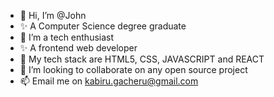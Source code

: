 - 👋 Hi, I’m @John 
- ✨ A Computer Science degree graduate
- 👀 I’m a tech enthusiast
- ✨ A frontend web developer 
- 🌱 My tech stack are HTML5, CSS, JAVASCRIPT and REACT
- 💞️ I’m looking to collaborate on any open source project
- 📫 Email me on kabiru.gacheru@gmail.com

<!---
Dev0071/Dev0071 is a ✨ special ✨ repository because its `README.md` (this file) appears on your GitHub profile.
You can click the Preview link to take a look at your changes.
--->
